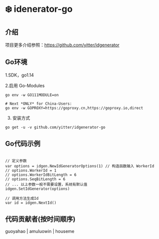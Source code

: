 #  ❄️ idenerator-go

## 介绍
项目更多介绍参照：https://github.com/yitter/idgenerator

## Go环境

1.SDK，go1.14

2.启用 Go-Modules

```
go env -w GO111MODULE=on

# Next *ONLY* for China-Users:
go env -w GOPROXY=https://goproxy.cn,https://goproxy.io,direct

```

3. 安装方式

```
go get -u -v github.com/yitter/idgenerator-go
```

## Go代码示例
```

// 定义参数
var options = idgen.NewIdGeneratorOptions(1) // 构造函数输入 WorkerId
// options.WorkerId = 1
// options.WorkerIdBitLength = 6
// options.SeqBitLength = 6
// ... 以上参数一般不需要设置，系统有默认值
idgen.SetIdGenerator(options)

// 调用方法生成Id
var id = idgen.NextId()

```

## 代码贡献者(按时间顺序)
guoyahao | amuluowin | houseme
